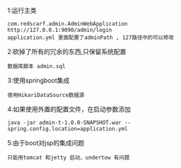 1:运行主类

    com.redscarf.admin.AdminWebApplication
    http://127.0.0.1:9090/admin/login
    application.yml 里面配置了adminPath , 127路径中的可以修改
2:砍掉了所有的冗余的东西,只保留系统配置

	数据库脚本 admin.sql
3:使用springboot集成

	使用HikariDataSource数据源
4:如果使用外置的配置文件，在启动参数添加

    java -jar admin-t-1.0.0-SNAPSHOT.war --spring.config.location=application.yml
5:由于boot对jsp的集成问题

    只能用tomcat 和jetty 启动，undertow 有问题

